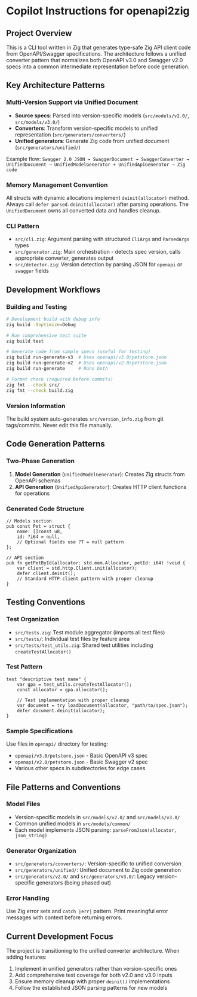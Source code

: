 # Copilot Instructions for openapi2zig

## Project Overview

This is a CLI tool written in Zig that generates type-safe Zig API client code from OpenAPI/Swagger specifications. The architecture follows a unified converter pattern that normalizes both OpenAPI v3.0 and Swagger v2.0 specs into a common intermediate representation before code generation.

## Key Architecture Patterns

### Multi-Version Support via Unified Document
- **Source specs**: Parsed into version-specific models (`src/models/v2.0/`, `src/models/v3.0/`)
- **Converters**: Transform version-specific models to unified representation (`src/generators/converters/`)
- **Unified generators**: Generate Zig code from unified document (`src/generators/unified/`)

Example flow: `Swagger 2.0 JSON → SwaggerDocument → SwaggerConverter → UnifiedDocument → UnifiedModelGenerator + UnifiedApiGenerator → Zig code`

### Memory Management Convention
All structs with dynamic allocations implement `deinit(allocator)` method. Always call `defer parsed.deinit(allocator)` after parsing operations. The `UnifiedDocument` owns all converted data and handles cleanup.

### CLI Pattern
- `src/cli.zig`: Argument parsing with structured `CliArgs` and `ParsedArgs` types
- `src/generator.zig`: Main orchestration - detects spec version, calls appropriate converter, generates output
- `src/detector.zig`: Version detection by parsing JSON for `openapi` or `swagger` fields

## Development Workflows

### Building and Testing
```bash
# Development build with debug info
zig build -Doptimize=Debug

# Run comprehensive test suite
zig build test

# Generate code from sample specs (useful for testing)
zig build run-generate-v3  # Uses openapi/v3.0/petstore.json
zig build run-generate-v2  # Uses openapi/v2.0/petstore.json
zig build run-generate     # Runs both

# Format check (required before commits)
zig fmt --check src/
zig fmt --check build.zig
```

### Version Information
The build system auto-generates `src/version_info.zig` from git tags/commits. Never edit this file manually.

## Code Generation Patterns

### Two-Phase Generation
1. **Model Generation** (`UnifiedModelGenerator`): Creates Zig structs from OpenAPI schemas
2. **API Generation** (`UnifiedApiGenerator`): Creates HTTP client functions for operations

### Generated Code Structure
```zig
// Models section
pub const Pet = struct {
    name: []const u8,
    id: ?i64 = null,
    // Optional fields use ?T = null pattern
};

// API section  
pub fn getPetById(allocator: std.mem.Allocator, petId: i64) !void {
    var client = std.http.Client.init(allocator);
    defer client.deinit();
    // Standard HTTP client pattern with proper cleanup
}
```

## Testing Conventions

### Test Organization
- `src/tests.zig`: Test module aggregator (imports all test files)
- `src/tests/`: Individual test files by feature area
- `src/tests/test_utils.zig`: Shared test utilities including `createTestAllocator()`

### Test Pattern
```zig
test "descriptive test name" {
    var gpa = test_utils.createTestAllocator();
    const allocator = gpa.allocator();
    
    // Test implementation with proper cleanup
    var document = try loadDocument(allocator, "path/to/spec.json");
    defer document.deinit(allocator);
}
```

### Sample Specifications
Use files in `openapi/` directory for testing:
- `openapi/v3.0/petstore.json` - Basic OpenAPI v3 spec
- `openapi/v2.0/petstore.json` - Basic Swagger v2 spec
- Various other specs in subdirectories for edge cases

## File Patterns and Conventions

### Model Files
- Version-specific models in `src/models/v2.0/` and `src/models/v3.0/`
- Common unified models in `src/models/common/`
- Each model implements JSON parsing: `parseFromJson(allocator, json_string)`

### Generator Organization
- `src/generators/converters/`: Version-specific to unified conversion
- `src/generators/unified/`: Unified document to Zig code generation
- `src/generators/v2.0/` and `src/generators/v3.0/`: Legacy version-specific generators (being phased out)

### Error Handling
Use Zig error sets and `catch |err|` pattern. Print meaningful error messages with context before returning errors.

## Current Development Focus

The project is transitioning to the unified converter architecture. When adding features:
1. Implement in unified generators rather than version-specific ones
2. Add comprehensive test coverage for both v2.0 and v3.0 inputs
3. Ensure memory cleanup with proper `deinit()` implementations
4. Follow the established JSON parsing patterns for new models
